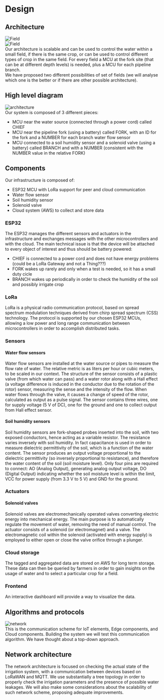 # Design

## Architecture 
![Field](https://github.com/simonescaccia/Smart-Irrigation-System/blob/main/images/field.png) <br/>
![Field](https://github.com/simonescaccia/Smart-Irrigation-System/blob/main/images/field_alternative.png) <br/>
Our architecture is scalable and can be used to control the water within a small field, if there is the same crop, or can be used to control different types of crop in the same field. For every field a MCU at the fork site (that can be at different depth levels) is needed, plus a MCU for each pipeline branch.</br>
We have proposed two different possibilities of set of fields (we will analyse which one is the better or if there are other possible architecture).

## High level diagram
![architecture](https://github.com/simonescaccia/Smart-Irrigation-System/blob/main/images/architecture.png) <br/>
Our system is composed of 3 different pieces:
* MCU near the water source (connected through a power cord) called CHIEF
* MCU near the pipeline fork (using a battery) called FORK, with an ID for the fork and a NUMBER for each branch water flow sensor
* MCU connected to a soil humidity sensor and a solenoid valve (using a battery) called BRANCH and with a NUMBER (consistent with the NUMBER value in the relative FORK)

## Components
Our infrastructure is composed of:
* ESP32 MCU with LoRa support for peer and cloud communication 
* Water flow sensor
* Soil humidity sensor 
* Solenoid valve
* Cloud system (AWS) to collect and store data


### ESP32
The ESP32 manages the different sensors and actuators in the infrastructure and exchanges messages with the other microcontrollers and with the cloud. The main technical issue is that the device will be attached to every object of interest and thus should be battery powered:
* CHIEF is connected to a power cord and does not have energy problems (could be a LoRa Gateway and not a Thing???)
* FORK wakes up rarely and only when a test is needed, so it has a small duty cicle
* BRANCH wakes up periodically in order to check the humidity of the soil and possibly irrigate crop

### LoRa
LoRa is a physical radio communication protocol, based on spread spectrum modulation techniques derived from chirp spread spectrum (CSS) technology. The protocol is supported by our chosen ESP32 MCUs, allowing a low power and long range communication between microcontrollers in order to accomplish distributed tasks.

### Sensors
#### Water flow sensors
Water flow sensors are installed at the water source or pipes to measure the flow rate of water. The relative metric is as liters per hour or cubic meters, to be scaled in our context. The structure of the sensor consists of a plastic valve (from which water can pass) and a water rotor along with a Hall effect (a voltage difference is induced in the conductor due to the rotation of the rotor) sensor, measuring the sense and the intensity of the flow. When water flows through the valve, it causes a change of speed of the rotor, calculated as output as a pulse signal. The sensor contains three wires, one for supply voltage (5 V of DC), one for the ground and one to collect output from Hall effect sensor. 

#### Soil humidity sensors
Soil humidity sensors are fork-shaped probes inserted into the soil, with two exposed conductors, hence acting as a variable resistor. The resistance varies inversely with soil humidity. In fact capacitance is used in order to measure dielectric permittivity of the soil, which is a function of the water content. The sensor produces an output voltage proportional to the dielectric permittivity (so inversely proportional to resistance), and therefore the water content of the soil (soil moisture level). Only four pins are required to connect: AO (Analog Output), generating analog output voltage, DO (Digital Output) indicating whether the soil moisture level is within the limit, VCC for power supply (from 3.3 V to 5 V) and GND for the ground.

### Actuators
#### Solenoid valves
Solenoid valves are electromechanically operated valves converting electric energy into mechanical energy. The main purpose is to automatically regulate the movement of water, removing the need of manual control. The actuator consists of a solenoid (or electromagnet) and a valve. The electromagnetic coil within the solenoid (activated with energy supply) is employed to either open or close the valve orifice through a plunger.

### Cloud storage
The tagged and aggregated data are stored on AWS for long term storage. These data can then be queried by farmers in order to gain insights on the usage of water and to select a particular crop for a field.

### Frontend
An interactive dashboard will provide a way to visualize the data.

## Algorithms and protocols 
![network](https://github.com/simonescaccia/Smart-Irrigation-System/blob/main/images/network.png) <br/>
This is the communication scheme for IoT elements, Edge components, and Cloud components. Building the system we will test this communication algorithm. We have thought about a top-down approach. 

## Network architecture 
The network architecture is focused on checking the actual state of the irrigation system, with a communication between devices based on LoRaWAN and MQTT. We use substantially a tree topology in order to properly check the irrigation parameters and the presence of possible water leakages. We will also make some considerations about the scalability of such network scheme, proposing adequate improvements.
